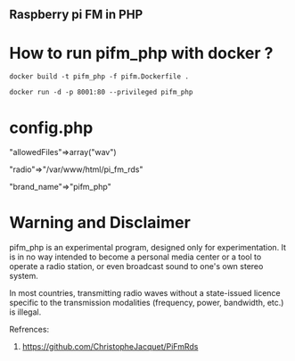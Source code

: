 ## Raspberry pi FM in PHP

# How to run pifm_php with docker ?

```
docker build -t pifm_php -f pifm.Dockerfile .

docker run -d -p 8001:80 --privileged pifm_php
```

# config.php

"allowedFiles"=>array("wav")

"radio"=>"/var/www/html/pi_fm_rds"

"brand_name"=>"pifm_php"
  
# Warning and Disclaimer

pifm_php is an experimental program, designed only for experimentation. It is in no way intended to become a personal media center or a tool to operate a radio station, or even broadcast sound to one's own stereo system.

In most countries, transmitting radio waves without a state-issued licence specific to the transmission modalities (frequency, power, bandwidth, etc.) is illegal.

Refrences:
1. https://github.com/ChristopheJacquet/PiFmRds
